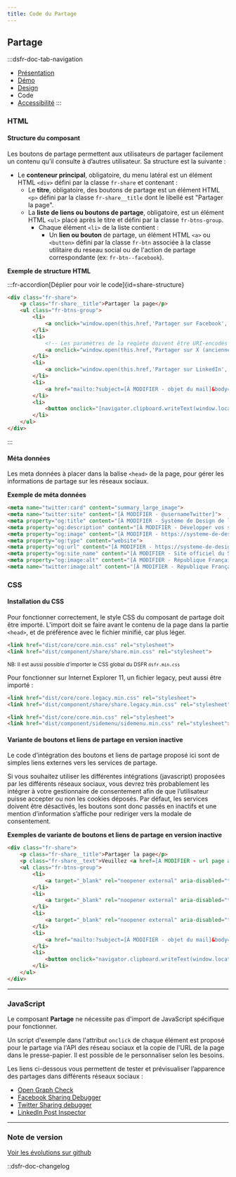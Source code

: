 ```yaml
---
title: Code du Partage
---
```


## Partage

:::dsfr-doc-tab-navigation
- [Présentation](../index.md)
- [Démo](../demo/index.md)
- [Design](../design/index.md)
- Code
- [Accessibilité](../accessibility/index.md)
:::

### HTML

#### Structure du composant

Les boutons de partage permettent aux utilisateurs de partager facilement un contenu qu’il consulte à d’autres utilisateur.
Sa structure est la suivante :

- Le **conteneur principal**, obligatoire, du menu latéral est un élément HTML `<div>` défini par la classe `fr-share` et contenant :
    - Le **titre**, obligatoire, des boutons de partage est un élément HTML `<p>` défini par la classe `fr-share__title` dont le libellé est "Partager la page".
    - La **liste de liens ou boutons de partage**, obligatoire, est un élément HTML `<ul>` placé après le titre et défini par la classe `fr-btns-group`.
        - Chaque élément `<li>` de la liste contient :
            - Un **lien ou bouton** de partage, un élément HTML `<a>` ou `<button>` défini par la classe `fr-btn` associée à la classe utilitaire du reseau social ou de l'action de partage correspondante (ex: `fr-btn--facebook`).

**Exemple de structure HTML**

:::fr-accordion[Déplier pour voir le code]{id=share-structure}

```HTML
<div class="fr-share">
    <p class="fr-share__title">Partager la page</p>
    <ul class="fr-btns-group">
        <li>
            <a onclick="window.open(this.href,'Partager sur Facebook','toolbar=no,location=yes,status=no,menubar=no,scrollbars=yes,resizable=yes,width=600,height=450'); event.preventDefault();" href="https://www.facebook.com/sharer.php?u=[À MODIFIER - url de la page]" target="_blank" rel="noopener external" class="fr-btn--facebook fr-btn">Partager sur Facebook</a>
        </li>
        <li>
            <!-- Les paramètres de la reqûete doivent être URI-encodés (ex: encodeURIComponent() en js) -->
            <a onclick="window.open(this.href,'Partager sur X (anciennement Twitter)','toolbar=no,location=yes,status=no,menubar=no,scrollbars=yes,resizable=yes,width=600,height=420'); event.preventDefault();" href="https://twitter.com/intent/tweet?url=[À MODIFIER - url de la page]&text=[À MODIFIER - titre ou texte descriptif de la page]&via=[À MODIFIER - via]&hashtags=[À MODIFIER - hashtags]" target="_blank" rel="noopener external" class="fr-btn--twitter-x fr-btn">Partager sur X (anciennement Twitter)</a>
        </li>
        <li>
            <a onclick="window.open(this.href,'Partager sur LinkedIn','toolbar=no,location=yes,status=no,menubar=no,scrollbars=yes,resizable=yes,width=550,height=550'); event.preventDefault();" href="https://www.linkedin.com/shareArticle?url=[À MODIFIER - url de la page]&title=[À MODIFIER - titre ou texte descriptif de la page]" target="_blank" rel="noopener external" class="fr-btn--linkedin fr-btn">Partager sur LinkedIn</a>
        </li>
        <li>
            <a href="mailto:?subject=[À MODIFIER - objet du mail]&body=[À MODIFIER - titre ou texte descriptif de la page] [À MODIFIER - url de la page]" target="_blank" rel="noopener external" class="fr-btn--mail fr-btn">Partager par email</a>
        </li>
        <li>
            <button onclick="[navigator.clipboard.writeText(window.location).then(function() {alert('Adresse copiée dans le presse papier.')});]" type="button" class="fr-btn--copy fr-btn">Copier dans le presse-papier</button>
        </li>
    </ul>
</div>
```

:::

#### Méta données

Les meta données à placer dans la balise `<head>` de la page, pour gérer les informations de partage sur les réseaux sociaux.

**Exemple de méta données**

```HTML
<meta name="twitter:card" content="summary_large_image">
<meta name="twitter:site" content="[À MODIFIER - @usernameTwitter]">
<meta property="og:title" content="[À MODIFIER - Système de Design de l&#39;État]">
<meta property="og:description" content="[À MODIFIER - Développer vos sites et applications en utilisant des composants prêts à l&#39;emploi, accessibles et ergonomiques]">
<meta property="og:image" content="[À MODIFIER - https://systeme-de-design.gouv.fr/src/img/systeme-de-design.gouv.fr.jpg]">
<meta property="og:type" content="website">
<meta property="og:url" content="[À MODIFIER - https://systeme-de-design.gouv.fr/]">
<meta property="og:site_name" content="[À MODIFIER - Site officiel du Système de Design de l&#39;État]">
<meta property="og:image:alt" content="[À MODIFIER - République Française - Système de Design de l&#39;État]">
<meta name="twitter:image:alt" content="[À MODIFIER - République Française - Système de Design de l&#39;État]">
```

### CSS

#### Installation du CSS

Pour fonctionner correctement, le style CSS du composant de partage doit être importé.  L'import doit se faire avant le contenu de la page dans la partie `<head>`, et de préférence avec le fichier minifié, car plus léger.

```HTML
<link href="dist/core/core.min.css" rel="stylesheet">
<link href="dist/component/share/share.min.css" rel="stylesheet">
```

<small>NB: Il est aussi possible d'importer le CSS global du DSFR `dsfr.min.css`</small>

Pour fonctionner sur Internet Explorer 11, un fichier legacy, peut aussi être importé :

```HTML
<link href="dist/core/core.legacy.min.css" rel="stylesheet">
<link href="dist/component/share/share.legacy.min.css" rel="stylesheet">
```

```HTML
<link href="dist/core/core.min.css" rel="stylesheet">
<link href="dist/component/sidemenu/sidemenu.min.css" rel="stylesheet">
```

#### Variante de boutons et liens de partage en version inactive

Le code d’intégration des boutons et liens de partage proposé ici sont de simples liens externes vers les services de partage.

Si vous souhaitez utiliser les différentes intégrations (javascript) proposées par les différents réseaux sociaux, vous devrez très probablement les intégrer à votre gestionnaire de consentement afin de que l’utilisateur puisse accepter ou non les cookies déposés.
Par défaut, les services doivent être désactivés, les boutons sont donc passés en inactifs et une mention d’information s’affiche pour rediriger vers la modale de consentement.

**Exemples de variante de boutons et liens de partage en version inactive**

```HTML
<div class="fr-share">
    <p class="fr-share__title">Partager la page</p>
    <p class="fr-share__text">Veuillez <a href=[À MODIFIER - url page autorisation cookies]>autoriser le dépôt de cookies</a> pour partager sur Facebook, Twitter et LinkedIn.</p>
    <ul class="fr-btns-group">
        <li>
            <a target="_blank" rel="noopener external" aria-disabled="true" role="link" class="fr-btn--facebook fr-btn">Partager sur Facebook</a>
        </li>
        <li>
            <a target="_blank" rel="noopener external" aria-disabled="true" role="link" class="fr-btn--twitter-x fr-btn">Partager sur X (anciennement Twitter)</a>
        </li>
        <li>
            <a target="_blank" rel="noopener external" aria-disabled="true" role="link" class="fr-btn--linkedin fr-btn">Partager sur LinkedIn</a>
        </li>
        <li>
            <a href="mailto:?subject=[À MODIFIER - objet du mail]&body=[À MODIFIER - titre ou texte descriptif de la page] [À MODIFIER - url de la page]" target="_blank" rel="noopener external" class="fr-btn--mail fr-btn">Partager par email</a>
        </li>
        <li>
            <button onclick="navigator.clipboard.writeText(window.location).then(function() {alert('Adresse copiée dans le presse papier.')});" type="button" class="fr-btn--copy fr-btn">Copier dans le presse-papier</button>
        </li>
    </ul>
</div>
```

---

### JavaScript

Le composant **Partage** ne nécessite pas d'import de JavaScript spécifique pour fonctionner.

Un script d'exemple dans l'attribut `onclick` de chaque élément est proposé pour le partage via l'API des réseau sociaux et la copie de l'URL de la page dans le presse-papier. Il est possible de le personnaliser selon les besoins.

Les liens ci-dessous vous permettent de tester et prévisualiser l’apparence des partages dans différents réseaux sociaux :

- [Open Graph Check](https://www.opengraph.xyz/)
- [Facebook Sharing Debugger](https://developers.facebook.com/tools/debug/)
- [Twitter Sharing debugger](https://cards-dev.twitter.com/validator)
- [LinkedIn Post Inspector](https://www.linkedin.com/post-inspector/)

---

### Note de version

[Voir les évolutions sur github](https://github.com/GouvernementFR/dsfr/pulls?q=is%3Apr+is%3Aclosed+is%3Amerged+share+)

::dsfr-doc-changelog
